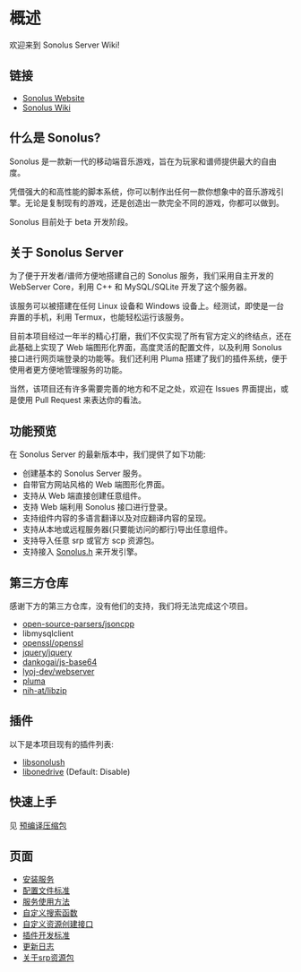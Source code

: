 # 概述

欢迎来到 Sonolus Server Wiki!

## 链接

- [Sonolus Website](https://sonolus.com/)
- [Sonolus Wiki](https://wiki.sonolus.com/)

## 什么是 Sonolus?

Sonolus 是一款新一代的移动端音乐游戏，旨在为玩家和谱师提供最大的自由度。

凭借强大的和高性能的脚本系统，你可以制作出任何一款你想象中的音乐游戏引擎。无论是复制现有的游戏，还是创造出一款完全不同的游戏，你都可以做到。

Sonolus 目前处于 beta 开发阶段。

## 关于 Sonolus Server

为了便于开发者/谱师方便地搭建自己的 Sonolus 服务，我们采用自主开发的 WebServer Core，利用 C++ 和 MySQL/SQLite 开发了这个服务器。

该服务可以被搭建在任何 Linux 设备和 Windows 设备上。经测试，即使是一台弃置的手机，利用 Termux，也能轻松运行该服务。

目前本项目经过一年半的精心打磨，我们不仅实现了所有官方定义的终结点，还在此基础上实现了 Web 端图形化界面，高度灵活的配置文件，以及利用 Sonolus 接口进行网页端登录的功能等。我们还利用 Pluma 搭建了我们的插件系统，便于使用者更方便地管理服务的功能。

当然，该项目还有许多需要完善的地方和不足之处，欢迎在 Issues 界面提出，或是使用 Pull Request 来表达你的看法。

## 功能预览

在 Sonolus Server 的最新版本中，我们提供了如下功能: 

- 创建基本的 Sonolus Server 服务。
- 自带官方网站风格的 Web 端图形化界面。
- 支持从 Web 端直接创建任意组件。
- 支持 Web 端利用 Sonolus 接口进行登录。
- 支持组件内容的多语言翻译以及对应翻译内容的呈现。
- 支持从本地或远程服务器(只要能访问的都行)导出任意组件。
- 支持导入任意 srp 或官方 scp 资源包。
- 支持接入 [Sonolus.h](https://github.com/SonolusHaniwa/sonolus.h) 来开发引擎。

## 第三方仓库

感谢下方的第三方仓库，没有他们的支持，我们将无法完成这个项目。

- [open-source-parsers/jsoncpp](https://github.com/open-source-parsers/jsoncpp)
- libmysqlclient
- [openssl/openssl](https://github.com/openssl/openssl)
- [jquery/jquery](https://github.com/jquery/jquery)
- [dankogai/js-base64](https://github.com/dankogai/js-base64)
- [lyoj-dev/webserver](https://github.com/lyoj-dev/webserver)
- [pluma](https://github.com/aelzenaar/pluma)
- [nih-at/libzip](https://github.com/nih-at/libzip)

## 插件

以下是本项目现有的插件列表:

- [libsonolush](https://github.com/SonolusHaniwa/sonolus-server-plugin-libsonolush)
- [libonedrive](https://github.com/SonolusHaniwa/sonolus-server-plugin-libonedrive) (Default: Disable)

## 快速上手

见 [预编译压缩包](./2.%20install.md#预编译压缩包)

## 页面

- [安装服务](./2.%20install.md)
- [配置文件标准](./3.%20config.md)
- [服务使用方法](./4.%20help.md)
- [自定义搜索函数](./5.%20search.md)
- [自定义资源创建接口](./6.%20create.md)
- [插件开发标准](./7.%20plugin.md)
- [更新日志](./8.%20log.md)
- [关于srp资源包](./9.%20srp.md)